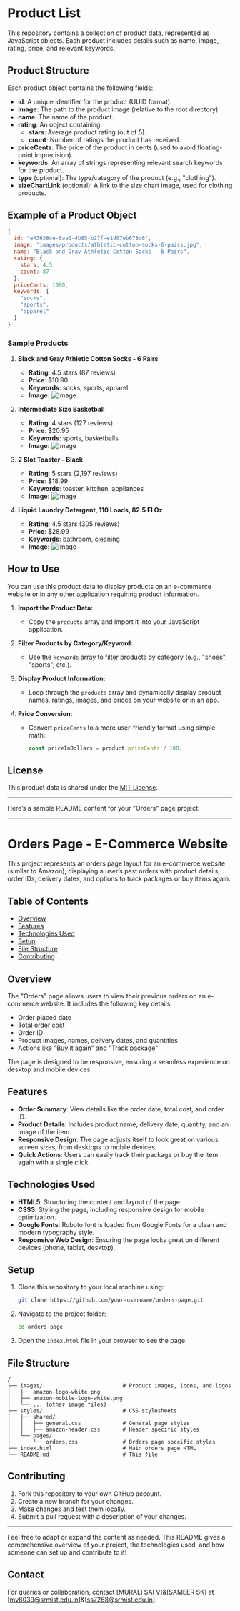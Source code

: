 

# Product List

This repository contains a collection of product data, represented as JavaScript objects. Each product includes details such as name, image, rating, price, and relevant keywords.

## Product Structure

Each product object contains the following fields:

- **id**: A unique identifier for the product (UUID format).
- **image**: The path to the product image (relative to the root directory).
- **name**: The name of the product.
- **rating**: An object containing:
  - **stars**: Average product rating (out of 5).
  - **count**: Number of ratings the product has received.
- **priceCents**: The price of the product in cents (used to avoid floating-point imprecision).
- **keywords**: An array of strings representing relevant search keywords for the product.
- **type** (optional): The type/category of the product (e.g., "clothing").
- **sizeChartLink** (optional): A link to the size chart image, used for clothing products.

## Example of a Product Object

```js
{
  id: "e43638ce-6aa0-4b85-b27f-e1d07eb678c6",
  image: "images/products/athletic-cotton-socks-6-pairs.jpg",
  name: "Black and Gray Athletic Cotton Socks - 6 Pairs",
  rating: {
    stars: 4.5,
    count: 87
  },
  priceCents: 1090,
  keywords: [
    "socks",
    "sports",
    "apparel"
  ]
}
```

### Sample Products

1. **Black and Gray Athletic Cotton Socks - 6 Pairs**
   - **Rating**: 4.5 stars (87 reviews)
   - **Price**: $10.90
   - **Keywords**: socks, sports, apparel
   - **Image**: ![Image](images/products/athletic-cotton-socks-6-pairs.jpg)

2. **Intermediate Size Basketball**
   - **Rating**: 4 stars (127 reviews)
   - **Price**: $20.95
   - **Keywords**: sports, basketballs
   - **Image**: ![Image](images/products/intermediate-composite-basketball.jpg)

3. **2 Slot Toaster - Black**
   - **Rating**: 5 stars (2,197 reviews)
   - **Price**: $18.99
   - **Keywords**: toaster, kitchen, appliances
   - **Image**: ![Image](images/products/black-2-slot-toaster.jpg)

4. **Liquid Laundry Detergent, 110 Loads, 82.5 Fl Oz**
   - **Rating**: 4.5 stars (305 reviews)
   - **Price**: $28.99
   - **Keywords**: bathroom, cleaning
   - **Image**: ![Image](images/products/liquid-laundry-detergent-plain.jpg)

## How to Use

You can use this product data to display products on an e-commerce website or in any other application requiring product information.

1. **Import the Product Data:**
   - Copy the `products` array and import it into your JavaScript application.

2. **Filter Products by Category/Keyword:**
   - Use the `keywords` array to filter products by category (e.g., "shoes", "sports", etc.).

3. **Display Product Information:**
   - Loop through the `products` array and dynamically display product names, ratings, images, and prices on your website or in an app.

4. **Price Conversion:**
   - Convert `priceCents` to a more user-friendly format using simple math:
     ```js
     const priceInDollars = product.priceCents / 100;
     ```

## License

This product data is shared under the [MIT License](LICENSE).

---

Here’s a sample README content for your "Orders" page project:

---

# Orders Page - E-Commerce Website

This project represents an orders page layout for an e-commerce website (similar to Amazon), displaying a user’s past orders with product details, order IDs, delivery dates, and options to track packages or buy items again.

## Table of Contents
- [Overview](#overview)
- [Features](#features)
- [Technologies Used](#technologies-used)
- [Setup](#setup)
- [File Structure](#file-structure)
- [Contributing](#contributing)

## Overview

The "Orders" page allows users to view their previous orders on an e-commerce website. It includes the following key details:
- Order placed date
- Total order cost
- Order ID
- Product images, names, delivery dates, and quantities
- Actions like "Buy it again" and "Track package"

The page is designed to be responsive, ensuring a seamless experience on desktop and mobile devices.

## Features

- **Order Summary**: View details like the order date, total cost, and order ID.
- **Product Details**: Includes product name, delivery date, quantity, and an image of the item.
- **Responsive Design**: The page adjusts itself to look great on various screen sizes, from desktops to mobile devices.
- **Quick Actions**: Users can easily track their package or buy the item again with a single click.
  
## Technologies Used

- **HTML5**: Structuring the content and layout of the page.
- **CSS3**: Styling the page, including responsive design for mobile optimization.
- **Google Fonts**: Roboto font is loaded from Google Fonts for a clean and modern typography style.
- **Responsive Web Design**: Ensuring the page looks great on different devices (phone, tablet, desktop).

## Setup

1. Clone this repository to your local machine using:
   ```bash
   git clone https://github.com/your-username/orders-page.git
   ```
   
2. Navigate to the project folder:
   ```bash
   cd orders-page
   ```
   
3. Open the `index.html` file in your browser to see the page.

## File Structure

```plaintext
/
├── images/                         # Product images, icons, and logos
│   ├── amazon-logo-white.png
│   ├── amazon-mobile-logo-white.png
│   └── ... (other image files)
├── styles/                         # CSS stylesheets
│   ├── shared/
│   │   ├── general.css             # General page styles
│   │   ├── amazon-header.css       # Header specific styles
│   └── pages/
│       └── orders.css              # Orders page specific styles
├── index.html                      # Main orders page HTML
└── README.md                       # This file
```

## Contributing

1. Fork this repository to your own GitHub account.
2. Create a new branch for your changes.
3. Make changes and test them locally.
4. Submit a pull request with a description of your changes.

---

Feel free to adapt or expand the content as needed. This README gives a comprehensive overview of your project, the technologies used, and how someone can set up and contribute to it!

## Contact
For queries or collaboration, contact [MURALI SAI V]&[SAMEER SK] at [mv8039@srmist.edu.in]&[ss7268@srmist.edu.in].
